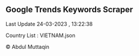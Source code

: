 

## Google Trends Keywords Scraper 
 
Last Update 24-03-2023 , 13:22:38

Country List :
VIETNAM.json



© Abdul Muttaqin 
